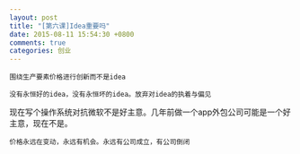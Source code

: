 ```yaml
---
layout: post
title: "[第六课]Idea重要吗"
date: 2015-08-11 15:54:30 +0800
comments: true
categories: 创业
---
```


```
围绕生产要素价格进行创新而不是idea
```

```
没有永恒好的idea，没有永恒坏的idea。放弃对idea的执着与偏见
```

现在写个操作系统对抗微软不是好主意。几年前做一个app外包公司可能是一个好主意，现在不是。

```
价格永远在变动，永远有机会。永远有公司成立，有公司倒闭
```